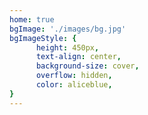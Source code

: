 ```yaml
---
home: true
bgImage: './images/bg.jpg'
bgImageStyle: {
      height: 450px,
      text-align: center,
      background-size: cover,
      overflow: hidden,
      color: aliceblue,
}
---
```

<Meting server="netease"
        type="playlist"
        mid="7604629"
        :lrc-type="3"
        theme="#ff0a87"
        order="random"
        mini
        fixed
        listFolded
        />